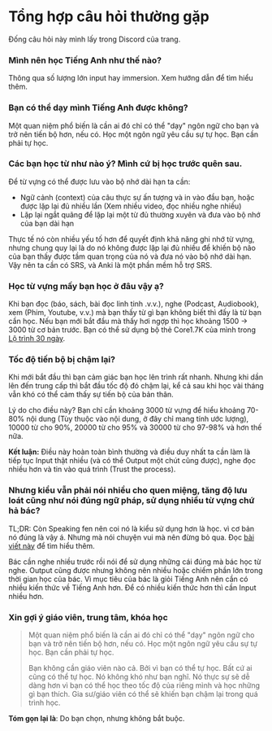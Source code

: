 # Tổng hợp câu hỏi thường gặp
Đống câu hỏi này mình lấy trong Discord của trang.

### Mình nên học Tiếng Anh như thế nào?

Thông qua số lượng lớn input hay immersion. Xem hướng dẫn để tìm hiểu thêm.

### Bạn có thể dạy mình Tiếng Anh được không?

Một quan niệm phổ biến là cần ai đó chỉ có thể "dạy" ngôn ngữ cho bạn và trở nên tiến bộ hơn, nếu có. Học một ngôn ngữ yêu cầu sự tự học. Bạn cần phải tự học.

### Các bạn học từ như nào ý? Mình cứ bị học trước quên sau.

Để từ vựng có thể được lưu vào bộ nhớ dài hạn ta cần:

- Ngữ cảnh (context) của câu thực sự ấn tượng và in vào đầu bạn, hoặc được lặp lại đủ nhiều lần (Xem nhiều video, đọc nhiều nghe nhiều)
- Lặp lại ngắt quãng để lặp lại một từ đủ thường xuyên và đưa vào bộ nhớ của bạn dài hạn

Thực tế nó còn nhiều yếu tố hơn để quyết định khả năng ghi nhớ từ vựng, nhưng chung quy lại là do nó không được lặp lại đủ nhiều để khiến bộ não của bạn thấy được tầm quan trọng của nó và đưa nó vào bộ nhớ dài hạn. Vậy nên ta cần có SRS, và Anki là một phần mềm hỗ trợ SRS.

### Học từ vựng mấy bạn học ở đâu vậy ạ?

Khi bạn đọc (báo, sách, bài đọc linh tinh .v.v.), nghe (Podcast, Audiobook), xem (Phim, Youtube, v.v.) mà bạn thấy từ gì bạn không biết thì đấy là từ bạn cần học. Nếu bạn mới bắt đầu mà thấy hơi ngợp thì học khoảng 1500 -> 3000 từ cơ bản trước. Bạn có thể sử dụng bộ thẻ Core1.7K của mình trong [Lộ trình 30 ngày](30ngay.md).

### Tốc độ tiến bộ bị chậm lại?

Khi mới bắt đầu thì bạn cảm giác bạn học lên trình rất nhanh. Nhưng khi dần lên đến trung cấp thì bắt đầu tốc độ đó chậm lại, kể cả sau khi học vài tháng vẫn khó có thể cảm thấy sự tiến bộ của bản thân. 

Lý do cho điều này? Bạn chỉ cần khoảng 3000 từ vựng để hiểu khoảng 70-80% nội dung (Tùy thuộc vào nội dung, ở đây chỉ mang tính ước lượng), 10000 từ cho 90%, 20000 từ cho 95% và 30000 từ cho 97-98% và hơn thế nữa. 

**Kết luận:** Điều này hoàn toàn bình thường và điều duy nhất ta cần làm là tiếp tục Input thật nhiều (và có thể Output một chút cũng được), nghe đọc nhiều hơn và tin vào quá trình (Trust the process). 

### Nhưng kiểu vẫn phải nói nhiều cho quen miệng, tăng độ lưu loát cũng như nói đúng ngữ pháp, sử dụng nhiều từ vựng chứ hả bác? 

TL;DR: Còn Speaking fen nên coi nó là kiểu sử dụng hơn là học. vì cơ bản nó đúng là vậy á. Nhưng mà nói chuyện vui mà nên đừng bỏ qua. Đọc [bài viết này](https://daihocmo.github.io/tieng-nhat/speaking/) để tìm hiểu thêm.

Bác cần nghe nhiều trước rồi nói để sử dụng những cái đúng mà bác học từ nghe. Output cũng được nhưng không nên nhiều hoặc chiếm phần lớn trong thời gian học của bác. Vì mục tiêu của bác là giỏi Tiếng Anh nên cần có nhiều kiến thức về Tiếng Anh hơn. Để có nhiều kiến thức hơn thì cần Input nhiều hơn.

### Xin gợi ý giáo viên, trung tâm, khóa học

> Một quan niệm phổ biến là cần ai đó chỉ có thể "dạy" ngôn ngữ cho bạn và trở nên tiến bộ hơn, nếu có. Học một ngôn ngữ yêu cầu sự tự học. Bạn cần phải tự học.
>
> Bạn không cần giáo viên nào cả. Bởi vì bạn có thể tự học. Bất cứ ai cũng có thể tự học. Nó không khó như bạn nghĩ. Nó thực sự sẽ dễ dàng hơn vì bạn có thể học theo tốc độ của riêng mình và học những gì bạn thích. Gia sư/giáo viên có thể sẽ khiến bạn chậm lại trong quá trình học.

**Tóm gọn lại là**: Do bạn chọn, nhưng không bắt buộc. 


